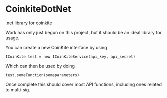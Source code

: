 # CoinkiteDotNet
.net library for coinkite


Work has only just begun on this project, but it should be an ideal library for usage.

You can create a new CoinKite interface by using

`ICoinKite test = new ICoinKiteService(api_key, api_secret)`

Which can then be used by doing

`test.someFunction(someparameters)`

Once complete this should cover most API functions, including ones related to multi-sig.

